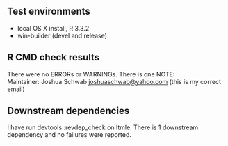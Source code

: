 ## Test environments
* local OS X install, R 3.3.2
* win-builder (devel and release)

## R CMD check results
There were no ERRORs or WARNINGs. There is one NOTE:  
  Maintainer: Joshua Schwab <joshuaschwab@yahoo.com>
  (this is my correct email)

## Downstream dependencies
I have run devtools::revdep_check on ltmle. There is 1 downstream dependency and no failures were reported.

